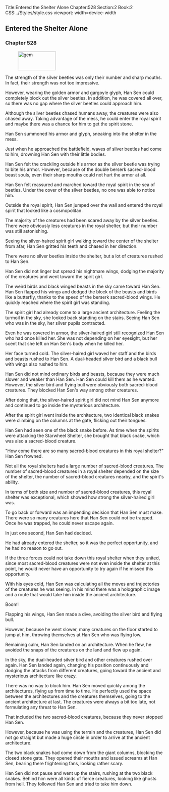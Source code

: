Title:Entered the Shelter Alone 
Chapter:528 
Section:2 
Book:2 
CSS:../Styles/style.css 
viewport: width=device-width
  
## Entered the Shelter Alone
### Chapter 528 
<figure>
	<img src="../Images/gem.gif" alt="gem" id="gem" width="120" height="60" />
</figure>
  

  
  The strength of the silver beetles was only their number and sharp mouths. In fact, their strength was not too impressive.

However, wearing the golden armor and gargoyle glyph, Han Sen could completely block out the silver beetles. In addition, he was covered all over, so there was no gap where the silver beetles could approach him.

Although the silver beetles chased humans away, the creatures were also chased away. Taking advantage of the mess, he could enter the royal spirit and maybe there was a chance for him to get the spirit stone.

Han Sen summoned his armor and glyph, sneaking into the shelter in the mess.

Just when he approached the battlefield, waves of silver beetles had come to him, drowning Han Sen with their little bodies.

Han Sen felt the crackling outside his armor as the silver beetle was trying to bite his armor. However, because of the double berserk sacred-blood beast souls, even their sharp mouths could not hurt the armor at all.

Han Sen felt reassured and marched toward the royal spirit in the sea of beetles. Under the cover of the silver beetles, no one was able to notice him.

Outside the royal spirit, Han Sen jumped over the wall and entered the royal spirit that looked like a cosmopolitan.

The majority of the creatures had been scared away by the silver beetles. There were obviously less creatures in the royal shelter, but their number was still astonishing.

Seeing the silver-haired spirit girl walking toward the center of the shelter from afar, Han Sen gritted his teeth and chased in her direction.

There were no silver beetles inside the shelter, but a lot of creatures rushed to Han Sen.

Han Sen did not linger but spread his nightmare wings, dodging the majority of the creatures and went toward the spirit girl.

The weird birds and black winged beasts in the sky came toward Han Sen. Han Sen flapped his wings and dodged the block of the beasts and birds like a butterfly, thanks to the speed of the berserk sacred-blood wings. He quickly reached where the spirit girl was standing.

The spirit girl had already come to a large ancient architecture. Feeling the turmoil in the sky, she looked back standing on the stairs. Seeing Han Sen who was in the sky, her silver pupils contracted.

Even he was covered in armor, the silver-haired girl still recognized Han Sen who had once killed her. She was not depending on her eyesight, but her scent that she left on Han Sen's body when he killed her.

Her face turned cold. The silver-haired girl waved her staff and the birds and beasts rushed to Han Sen. A dual-headed silver bird and a black bull with wings also rushed to him.

Han Sen did not mind ordinary birds and beasts, because they were much slower and weaker than Han Sen. Han Sen could kill them as he wanted. However, the silver bird and flying bull were obviously both sacred-blood creatures. They blocked Han Sen's way among other creatures.

After doing that, the silver-haired spirit girl did not mind Han Sen anymore and continued to go inside the mysterious architecture.

After the spirit girl went inside the architecture, two identical black snakes were climbing on the columns at the gate, flicking out their tongues.

Han Sen had seen one of the black snake before. As time when the spirits were attacking the Starwheel Shelter, she brought that black snake, which was also a sacred-blood creature.

"How come there are so many sacred-blood creatures in this royal shelter?" Han Sen frowned.

Not all the royal shelters had a large number of sacred-blood creatures. The number of sacred-blood creatures in a royal shelter depended on the size of the shelter, the number of sacred-blood creatures nearby, and the spirit's ability.

In terms of both size and number of sacred-blood creatures, this royal shelter was exceptional, which showed how strong the silver-haired girl was.

To go back or forward was an impending decision that Han Sen must make. There were so many creatures here that Han Sen could not be trapped. Once he was trapped, he could never escape again.

In just one second, Han Sen had decided.

He had already entered the shelter, so it was the perfect opportunity, and he had no reason to go out.

If the three forces could not take down this royal shelter when they united, since most sacred-blood creatures were not even inside the shelter at this point, he would never have an opportunity to try again if he missed this opportunity.

With his eyes cold, Han Sen was calculating all the moves and trajectories of the creatures he was seeing. In his mind there was a holographic image and a route that would take him inside the ancient architecture.

Boom!

Flapping his wings, Han Sen made a dive, avoiding the silver bird and flying bull.

However, because he went slower, many creatures on the floor started to jump at him, throwing themselves at Han Sen who was flying low.

Remaining calm, Han Sen landed on an architecture. When he flew, he avoided the snaps of the creatures on the land and flew up again.

In the sky, the dual-headed silver bird and other creatures rushed over again. Han Sen landed again, changing his position continuously and dodging the attacks from different creatures, going toward the ancient and mysterious architecture like crazy.

There was no way to block him. Han Sen moved quickly among the architectures, flying up from time to time. He perfectly used the space between the architectures and the creatures themselves, going to the ancient architecture at last. The creatures were always a bit too late, not formulating any threat to Han Sen.

That included the two sacred-blood creatures, because they never stopped Han Sen.

However, because he was using the terrain and the creatures, Han Sen did not go straight but made a huge circle in order to arrive at the ancient architecture.

The two black snakes had come down from the giant columns, blocking the closed stone gate. They opened their mouths and issued screams at Han Sen, bearing there frightening fans, looking rather scary.

Han Sen did not pause and went up the stairs, rushing at the two black snakes. Behind him were all kinds of fierce creatures, looking like ghosts from hell. They followed Han Sen and tried to take him down.
